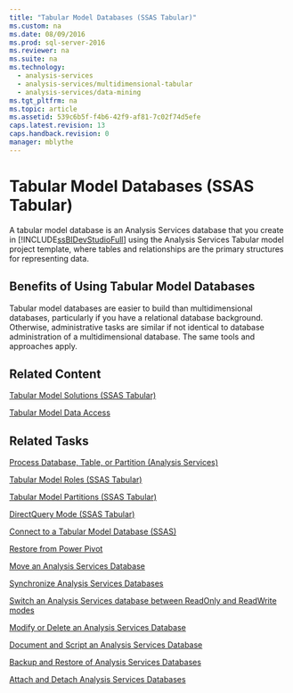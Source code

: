 ```yaml
---
title: "Tabular Model Databases (SSAS Tabular)"
ms.custom: na
ms.date: 08/09/2016
ms.prod: sql-server-2016
ms.reviewer: na
ms.suite: na
ms.technology: 
  - analysis-services
  - analysis-services/multidimensional-tabular
  - analysis-services/data-mining
ms.tgt_pltfrm: na
ms.topic: article
ms.assetid: 539c6b5f-f4b6-42f9-af81-7c02f74d5efe
caps.latest.revision: 13
caps.handback.revision: 0
manager: mblythe
---
```

# Tabular Model Databases (SSAS Tabular)
A tabular model database is an Analysis Services database that you create in [!INCLUDE[ssBIDevStudioFull](../../Topics/TopicNameContainA/tokens/ssBIDevStudioFull_md.md)] using the Analysis Services Tabular model project template, where tables and relationships are the primary structures for representing data.  
  
## Benefits of Using Tabular Model Databases  
 Tabular model databases are easier to build than multidimensional databases, particularly if you have a relational database background. Otherwise, administrative tasks are similar if not identical to database administration of a multidimensional database. The same tools and approaches apply.  
  
## Related Content  
 [Tabular Model Solutions (SSAS Tabular)](../../Topics/TopicNameNotContainA/Tabular-Model-Solutions--SSAS-Tabular-.md)  
  
 [Tabular Model Data Access](../../Topics/TopicNameNotContainA/Tabular-Model-Data-Access.md)  
  
## Related Tasks  
 [Process Database, Table, or Partition (Analysis Services)](../../Topics/TopicNameNotContainA/Process-Database--Table--or-Partition--Analysis-Services-.md)  
  
 [Tabular Model Roles (SSAS Tabular)](../../Topics/TopicNameNotContainA/Tabular-Model-Roles--SSAS-Tabular-.md)  
  
 [Tabular Model Partitions (SSAS Tabular)](../../Topics/TopicNameNotContainA/Tabular-Model-Partitions--SSAS-Tabular-.md)  
  
 [DirectQuery Mode (SSAS Tabular)](../../Topics/TopicNameNotContainA/DirectQuery-Mode--SSAS-Tabular-.md)  
  
 [Connect to a Tabular Model Database (SSAS)](../../Topics/TopicNameContainA/Connect-to-a-Tabular-Model-Database--SSAS-.md)  
  
 [Restore from Power Pivot](../../Topics/TopicNameNotContainA/Restore-from-Power-Pivot.md)  
  
 [Move an Analysis Services Database](../../Topics/TopicNameNotContainA/Move-an-Analysis-Services-Database.md)  
  
 [Synchronize Analysis Services Databases](../../Topics/TopicNameNotContainA/Synchronize-Analysis-Services-Databases.md)  
  
 [Switch an Analysis Services database between ReadOnly and ReadWrite modes](../../Topics/TopicNameNotContainA/Switch-an-Analysis-Services-database-between-ReadOnly-and-ReadWrite-modes.md)  
  
 [Modify or Delete an Analysis Services Database](../../Topics/TopicNameNotContainA/Modify-or-Delete-an-Analysis-Services-Database.md)  
  
 [Document and Script an Analysis Services Database](../../Topics/TopicNameNotContainA/Document-and-Script-an-Analysis-Services-Database.md)  
  
 [Backup and Restore of Analysis Services Databases](../../Topics/TopicNameNotContainA/Backup-and-Restore-of-Analysis-Services-Databases.md)  
  
 [Attach and Detach Analysis Services Databases](../../Topics/TopicNameNotContainA/Attach-and-Detach-Analysis-Services-Databases.md)